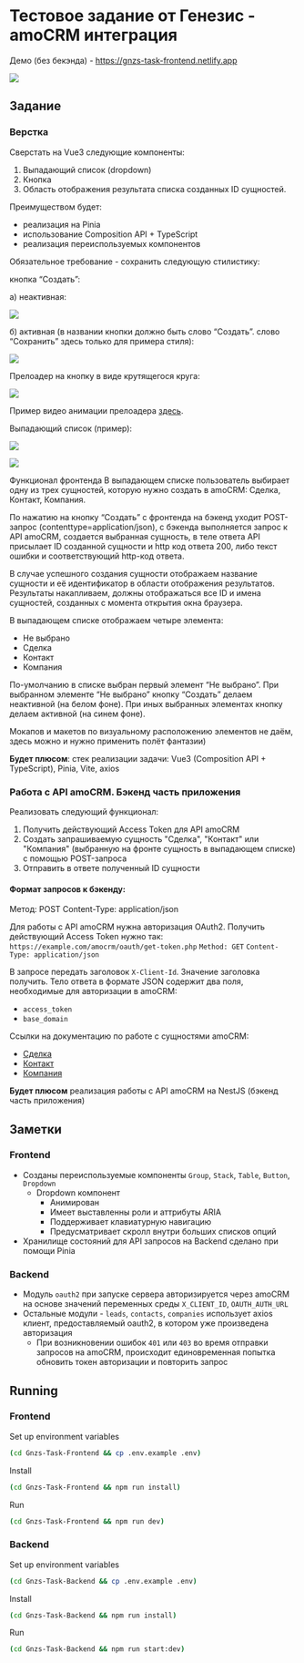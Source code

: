 # Тестовое задание от Генезис - amoCRM интеграция

Демо (без бекэнда) - https://gnzs-task-frontend.netlify.app

![](https://i.imgur.com/06q0zjV.png)



## Задание

### Верстка

Сверстать на Vue3 следующие компоненты:
1. Выпадающий список (dropdown)
2. Кнопка
3. Область отображения результата списка созданных ID сущностей. 

Преимуществом будет:
- реализация на Pinia
- использование Composition API + TypeScript
- реализация переиспользуемых компонентов

Обязательное требование - сохранить следующую стилистику: 

кнопка “Создать”:

а) неактивная:

![](https://i.imgur.com/8Wg1b2O.png)

б) активная (в названии кнопки должно быть слово “Создать”. слово “Сохранить” здесь только для примера стиля):

![](https://i.imgur.com/NGRyLoY.png)


Прелоадер на кнопку в виде крутящегося круга:

![](https://i.imgur.com/GtIzLD6.png)

Пример видео анимации прелоадера [здесь](https://monosnap.com/file/Ikchjl7btT64AaWsv9jg3YQD9Ykt55).

Выпадающий список (пример):

![](https://i.imgur.com/xHJSkuT.png)

![](https://i.imgur.com/bp9QmCJ.png)


Функционал фронтенда
В выпадающем списке пользователь выбирает одну из трех сущностей, которую нужно создать в amoCRM: Сделка, Контакт, Компания.

По нажатию на кнопку “Создать” с фронтенда на бэкенд уходит POST-запрос (contenttype=application/json), с бэкенда выполняется запрос к API amoCRM, создается выбранная сущность, в теле ответа API присылает ID созданной сущности и http код ответа 200, либо текст ошибки и соответствующий http-код ответа.

В случае успешного создания сущности отображаем название сущности и её идентификатор в области отображения результатов. Результаты накапливаем, должны отображаться все ID и имена сущностей, созданных с момента открытия окна браузера.

В выпадающем списке отображаем четыре элемента:
- Не выбрано
- Сделка
- Контакт
- Компания

По-умолчанию в списке выбран первый элемент “Не выбрано”. При выбранном элементе “Не выбрано” кнопку “Создать” делаем неактивной (на белом фоне). При иных выбранных элементах кнопку делаем активной (на синем фоне).

Мокапов и макетов по визуальному расположению элементов не даём, здесь можно и нужно применить полёт фантазии)

**Будет плюсом**: стек реализации задачи: Vue3 (Composition API + TypeScript), Pinia, Vite, axios


### Работа с API amoCRM. Бэкенд часть приложения

Реализовать следующий функционал:
1. Получить действующий Access Token для API amoCRM
2. Создать запрашиваемую сущность "Сделка", "Контакт" или "Компания" (выбранную на фронте сущность в выпадающем списке) с помощью POST-запроса
3. Отправить в ответе полученный ID сущности


#### Формат запросов к бэкенду:

Метод: POST
Content-Type: application/json

Для работы с API amoCRM нужна авторизация OAuth2. 
Получить действующий Access Token нужно так:
`https://example.com/amocrm/oauth/get-token.php`
`Method: GET`
`Content-Type: application/json`

В запросе передать заголовок `X-Client-Id`. Значение заголовка получить.
Тело ответа в формате JSON содержит два поля, необходимые для авторизации в amoCRM:

- `access_token`
- `base_domain`

Ссылки на документацию по работе с сущностями amoCRM:
- [Сделка](https://www.amocrm.ru/developers/content/crm_platform/leads-api)
- [Контакт](https://www.amocrm.ru/developers/content/crm_platform/contacts-api)
- [Компания](https://www.amocrm.ru/developers/content/crm_platform/companies-api)

**Будет плюсом** реализация работы с API amoCRM на NestJS (бэкенд часть приложения)


## Заметки

### Frontend
- Созданы переиспользуемые компоненты `Group`, `Stack`, `Table`, `Button`, `Dropdown`
  - Dropdown компонент
    - Анимирован
    - Имеет выставленны роли и аттрибуты ARIA 
    - Поддерживает клавиатурную навигацию
    - Предусматривает скролл внутри больших списков опций
- Хранилище состояний для API запросов на Backend сделано при помощи Pinia

### Backend

- Модуль `oauth2` при запуске сервера авторизируется через amoCRM на основе значений переменных среды `X_CLIENT_ID`, `OAUTH_AUTH_URL`
- Остальные модули - `leads`, `contacts`, `companies` использует axios клиент, предоставляемый oauth2, в котором уже произведена авторизация
  - При возникновении ошибок `401` или `403` во время отправки запросов на amoCRM, происходит единовременная попытка обновить токен авторизации и повторить запрос


## Running


### Frontend


Set up environment variables
```bash
(cd Gnzs-Task-Frontend && cp .env.example .env)
```

Install
```bash
(cd Gnzs-Task-Frontend && npm run install)
```

Run
```bash
(cd Gnzs-Task-Frontend && npm run dev)
```


### Backend

Set up environment variables
```bash
(cd Gnzs-Task-Backend && cp .env.example .env)
```


Install
```bash
(cd Gnzs-Task-Backend && npm run install)
```


Run
```bash
(cd Gnzs-Task-Backend && npm run start:dev)
```
